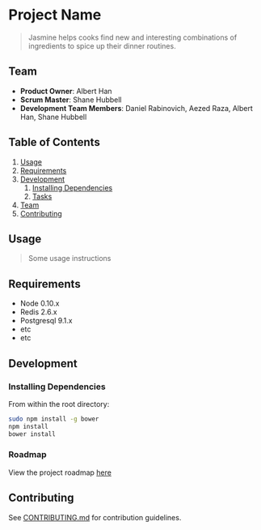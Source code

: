 # Project Name

> Jasmine helps cooks find new and interesting combinations of ingredients to spice up their dinner routines.

## Team

  - __Product Owner__: Albert Han
  - __Scrum Master__: Shane Hubbell
  - __Development Team Members__: Daniel Rabinovich, Aezed Raza, Albert Han, Shane Hubbell

## Table of Contents

1. [Usage](#Usage)
1. [Requirements](#requirements)
1. [Development](#development)
    1. [Installing Dependencies](#installing-dependencies)
    1. [Tasks](#tasks)
1. [Team](#team)
1. [Contributing](#contributing)

## Usage

> Some usage instructions

## Requirements

- Node 0.10.x
- Redis 2.6.x
- Postgresql 9.1.x
- etc
- etc

## Development

### Installing Dependencies

From within the root directory:

```sh
sudo npm install -g bower
npm install
bower install
```

### Roadmap

View the project roadmap [here](LINK_TO_PROJECT_ISSUES)


## Contributing

See [CONTRIBUTING.md](CONTRIBUTING.md) for contribution guidelines.
